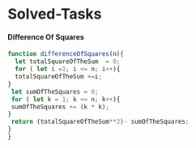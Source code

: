 # Solved-Tasks
####  Difference Of Squares
````javascript
function differenceOfSquares(n){
  let totalSquareOfTheSum  = 0;
  for ( let i =1; i <= n; i++){
  totalSquareOfTheSum +=i;
}
 let sumOfTheSquares = 0;
 for ( let k = 1; k <= n; k++){
 sumOfTheSquares += (k * k);
}
 return (totalSquareOfTheSum**2)- sumOfTheSquares;
}
}
````